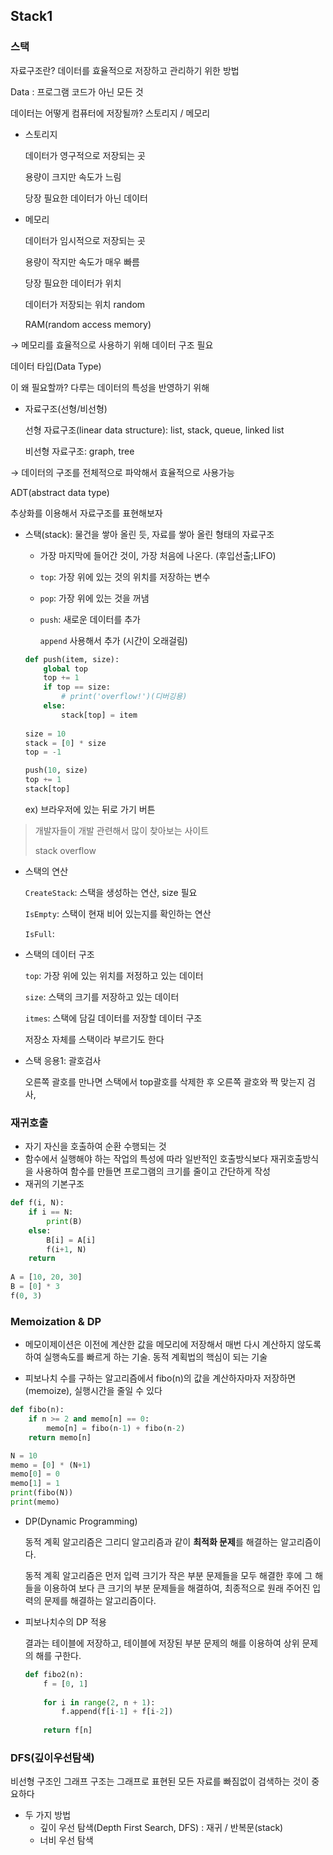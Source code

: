 ## Stack1

### 스택

자료구조란? 데이터를 효율적으로 저장하고 관리하기 위한 방법

Data : 프로그램 코드가 아닌 모든 것

데이터는 어떻게 컴퓨터에 저장될까? 스토리지 / 메모리

- 스토리지

  데이터가 영구적으로 저장되는 곳

  용량이 크지만 속도가 느림

  당장 필요한 데이터가 아닌 데이터

- 메모리

  데이터가 임시적으로 저장되는 곳

  용량이 작지만 속도가 매우 빠름

  당장 필요한 데이터가 위치

  데이터가 저장되는 위치 random

  RAM(random access memory)

→ 메모리를 효율적으로 사용하기 위해 데이터 구조 필요

데이터 타입(Data Type)

이 왜 필요할까? 다루는 데이터의 특성을 반영하기 위해

- 자료구조(선형/비선형)

  선형 자료구조(linear data structure): list, stack, queue, linked list

  비선형 자료구조: graph, tree

→ 데이터의 구조를 전체적으로 파악해서 효율적으로 사용가능

ADT(abstract data type)

추상화를 이용해서 자료구조를 표현해보자

- 스택(stack): 물건을 쌓아 올린 듯, 자료를 쌓아 올린 형태의 자료구조

  - 가장 마지막에 들어간 것이, 가장 처음에 나온다. (후입선출;LIFO)

  - `top`: 가장 위에 있는 것의 위치를 저장하는 변수

  - `pop`: 가장 위에 있는 것을 꺼냄

  - `push`: 새로운 데이터를 추가

    `append` 사용해서 추가 (시간이 오래걸림)

  ```python
  def push(item, size):
      global top
      top += 1
      if top == size:
          # print('overflow!')(디버깅용)
      else:
          stack[top] = item
     
  size = 10
  stack = [0] * size
  top = -1
  
  push(10, size)
  top += 1
  stack[top]
  ```

  

  ex) 브라우저에 있는 뒤로 가기 버튼

>개발자들이 개발 관련해서 많이 찾아보는 사이트
>
>stack overflow

- 스택의 연산

  `CreateStack`: 스택을 생성하는 연산, size 필요

  `IsEmpty`: 스택이 현재 비어 있는지를 확인하는 연산

  `IsFull`:

- 스택의 데이터 구조

  `top`: 가장 위에 있는 위치를 저정하고 있는 데이터

  `size`: 스택의 크기를 저장하고 있는 데이터

  `itmes`: 스택에 담길 데이터를 저장할 데이터 구조

  저장소 자체를 스택이라 부르기도 한다

- 스택 응용1: 괄호검사

  오른쪽 괄호를 만나면 스택에서 top괄호를 삭제한 후 오른쪽 괄호와 짝 맞는지 검사,



### 재귀호출

- 자기 자신을 호출하여 순환 수행되는 것
- 함수에서 실행해야 하는 작업의 특성에 따라 일반적인 호출방식보다 재귀호출방식을 사용하여 함수를 만들면 프로그램의 크기를 줄이고 간단하게 작성
- 재귀의 기본구조

```python
def f(i, N):
    if i == N:
        print(B)
    else:
        B[i] = A[i]
        f(i+1, N)
    return
        
A = [10, 20, 30]
B = [0] * 3
f(0, 3)
```



### Memoization & DP

- 메모이제이션은 이전에 계산한 값을 메모리에 저장해서 매번 다시 계산하지 않도록하여 실행속도를 빠르게 하는 기술. 동적 계획법의 핵심이 되는 기술

- 피보나치 수를 구하는 알고리즘에서 fibo(n)의 값을 계산하자마자 저장하면(memoize), 실행시간을 줄일 수 있다

```python
def fibo(n):
    if n >= 2 and memo[n] == 0:
        memo[n] = fibo(n-1) + fibo(n-2)
    return memo[n]

N = 10
memo = [0] * (N+1)
memo[0] = 0
memo[1] = 1
print(fibo(N))
print(memo)
```

- DP(Dynamic Programming)

  동적 계획 알고리즘은 그리디 알고리즘과 같이 **최적화 문제**를 해결하는 알고리즘이다.

  동적 계획 알고리즘은 먼저 입력 크기가 작은 부분 문제들을 모두 해결한 후에 그 해들을 이용하여 보다 큰 크기의 부분 문제들을 해결하여, 최종적으로 원래 주어진 입력의 문제를 해결하는 알고리즘이다.

- 피보나치수의 DP 적용

  결과는 테이블에 저장하고, 테이블에 저장된 부분 문제의 해를 이용하여 상위 문제의 해를 구한다.

  ```python
  def fibo2(n):
      f = [0, 1]
      
      for i in range(2, n + 1):
          f.append(f[i-1] + f[i-2])
          
      return f[n]
  ```

  

### DFS(깊이우선탐색)

비선형 구조인 그래프 구조는 그래프로 표현된 모든 자료를 빠짐없이 검색하는 것이 중요하다

- 두 가지 방법
  - 깊이 우선 탐색(Depth First Search, DFS) : 재귀 / 반복문(stack)
  - 너비 우선 탐색

